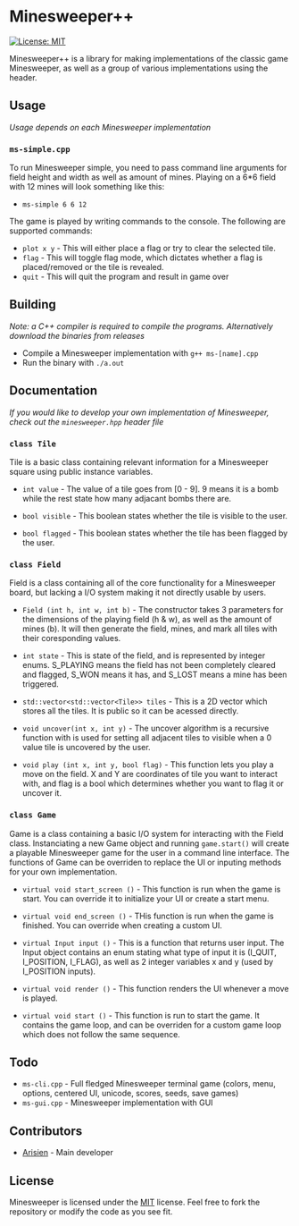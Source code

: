 # Minesweeper++

[![License: MIT](https://img.shields.io/badge/License-MIT-yellow.svg)](https://opensource.org/licenses/MIT)

Minesweeper++ is a library for making implementations of the classic game Minesweeper, as well as a group of various implementations using the header.

## Usage

*Usage depends on each Minesweeper implementation*

### `ms-simple.cpp`

To run Minesweeper simple, you need to pass command line arguments for field height and width as well as amount of mines. Playing on a 6*6 field with 12 mines will look something like this:

* `ms-simple 6 6 12`

The game is played by writing commands to the console. The following are supported commands:

* `plot x y` - This will either place a flag or try to clear the selected tile.
* `flag` - This will toggle flag mode, which dictates whether a flag is placed/removed or the tile is revealed.
* `quit` - This will quit the program and result in game over

## Building

*Note: a C++ compiler is required to compile the programs. Alternatively download the binaries from releases*

* Compile a Minesweeper implementation with `g++ ms-[name].cpp`
* Run the binary with `./a.out`

## Documentation

*If you would like to develop your own implementation of Minesweeper, check out the `minesweeper.hpp` header file*

### `class Tile`

Tile is a basic class containing relevant information for a Minesweeper square using public instance variables.

* `int value` - The value of a tile goes from [0 - 9]. 9 means it is a bomb while the rest state how many adjacant bombs there are.

* `bool visible` - This boolean states whether the tile is visible to the user.

* `bool flagged` - This boolean states whether the tile has been flagged by the user.

### `class Field`

Field is a class containing all of the core functionality for a Minesweeper board, but lacking a I/O system making it not directly usable by users.

* `Field (int h, int w, int b)` - The constructor takes 3 parameters for the dimensions of the playing field (h & w), as well as the amount of mines (b). It will then generate the field, mines, and mark all tiles with their coresponding values.

* `int state` - This is state of the field, and is represented by integer enums. S_PLAYING means the field has not been completely cleared and flagged, S_WON means it has, and S_LOST means a mine has been triggered.

* `std::vector<std::vector<Tile>> tiles` - This is a 2D vector which stores all the tiles. It is public so it can be acessed directly.

* `void uncover(int x, int y)` - The uncover algorithm is a recursive function with is used for setting all adjacent tiles to visible when a 0 value tile is uncovered by the user.

* `void play (int x, int y, bool flag)` - This function lets you play a move on the field. X and Y are coordinates of tile you want to interact with, and flag is a bool which determines whether you want to flag it or uncover it.

### `class Game`

Game is a class containing a basic I/O system for interacting with the Field class. Instanciating a new Game object and running `game.start()` will create a playable Minesweeper game for the user in a command line interface. The functions of Game can be overriden to replace the UI or inputing methods for your own implementation.

* `virtual void start_screen ()` - This function is run when the game is start. You can override it to initialize your UI or create a start menu.

* `virtual void end_screen ()` - THis function is run when the game is finished. You can override when creating a custom UI.

* `virtual Input input ()` - This is a function that returns user input. The Input object contains an enum stating what type of input it is (I_QUIT, I_POSITION, I_FLAG), as well as 2 integer variables x and y (used by I_POSITION inputs).

* `virtual void render ()` - This function renders the UI whenever a move is played.

* `virtual void start ()` - This function is run to start the game. It contains the game loop, and can be overriden for a custom game loop which does not follow the same sequence.

## Todo

* `ms-cli.cpp` - Full fledged Minesweeper terminal game (colors, menu, options, centered UI, unicode, scores, seeds, save games)
* `ms-gui.cpp` - Minesweeper implementation with GUI

## Contributors

* [Arisien](https://github.com/Arisien) - Main developer

## License
Minesweeper is licensed under the [MIT](LICENSE) license. Feel free to fork the repository or modify the code as you see fit.
